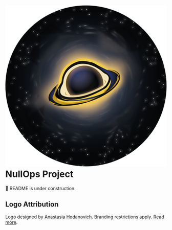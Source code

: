 # ![logo](/branding/logo/icons/icon-512x512.png) NullOps Project

🚧 README is under construction.

## Logo Attribution

Logo designed by [Anastasia Hodanovich](https://www.behance.net/gallery/233717219/portfolio-graficheskogo-dizajnera). Branding restrictions apply. [Read more](BRANDING_LICENSE.md).